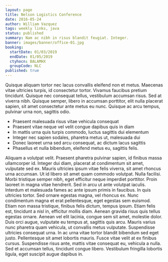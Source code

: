 ```yaml
---
layout: page
title: Nelson Logistics Conference
date: 2016-05-24
author: William Vazquez
tags: weekly links, java
status: published
summary: Nam ac nibh in risus blandit feugiat. Integer.
banner: images/banner/office-01.jpg
booking:
  startDate: 01/03/2019
  endDate: 01/05/2019
  ctyhocn: BALAMHX
  groupCode: NLC
published: true
---
```

Quisque aliquam tortor nec lacus convallis eleifend non et metus. Maecenas vitae ultricies turpis, id consectetur tortor. Vivamus faucibus pretium tincidunt. Quisque nec consequat tellus, vestibulum accumsan risus. Sed at viverra nibh. Quisque semper, libero in accumsan porttitor, elit nulla placerat sapien, sit amet consectetur ante metus eu nunc. Quisque ac arcu tempus, pulvinar urna non, sagittis odio.

* Praesent malesuada risus vitae vehicula consequat
* Praesent vitae neque vel velit congue dapibus quis in diam
* In mattis urna quis turpis commodo, luctus sagittis dui elementum
* Integer nec sapien sodales, pharetra metus ut, malesuada dui
* Donec laoreet urna sed arcu consequat, ac dictum lacus sagittis
* Phasellus et nulla bibendum, eleifend metus eu, sagittis felis.

Aliquam a volutpat velit. Praesent pharetra pulvinar sapien, id finibus massa ullamcorper id. Integer dui diam, placerat at condimentum sit amet, vulputate sed ex. Mauris ultricies ipsum vitae felis viverra, sit amet rhoncus urna accumsan. Ut id libero sit amet quam commodo volutpat. Nulla facilisi. Morbi tristique semper nibh, eget efficitur neque imperdiet porttitor. Proin laoreet in magna vitae hendrerit. Sed in arcu ut ante volutpat iaculis. Interdum et malesuada fames ac ante ipsum primis in faucibus. In quis ultricies tortor. Sed ornare egestas magna, vel rhoncus ex. Nunc condimentum magna et erat pellentesque, eget egestas sem euismod.
Etiam non massa tristique, finibus felis dictum, tempus ipsum. Etiam felis est, tincidunt a nisl in, efficitur mollis diam. Aenean gravida risus quis tellus egestas ornare. Aenean vel elit lacinia, congue sem sit amet, molestie dolor. Duis orci augue, vulputate eu tempus at, sagittis quis arcu. Mauris varius nunc pharetra quam vehicula, ut convallis metus vulputate. Suspendisse ultricies consequat urna. In ac urna vitae tortor blandit bibendum sed eget justo. Pellentesque sit amet lobortis mauris. Fusce vitae velit at ex finibus cursus. Suspendisse risus ante, mattis vitae consequat eu, vehicula a nulla. Sed et accumsan tellus, tincidunt congue libero. Vestibulum fringilla lobortis ligula, eget suscipit augue dapibus in.
